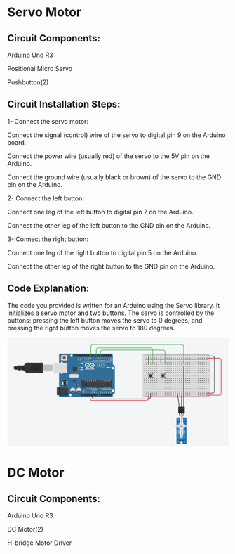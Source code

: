 # Servo Motor

## Circuit Components:

Arduino Uno R3

Positional Micro Servo

Pushbutton(2)

## Circuit Installation Steps:

1- Connect the servo motor:

Connect the signal (control) wire of the servo to digital pin 9 on the Arduino board.

Connect the power wire (usually red) of the servo to the 5V pin on the Arduino.

Connect the ground wire (usually black or brown) of the servo to the GND pin on the Arduino.

2- Connect the left button:

Connect one leg of the left button to digital pin 7 on the Arduino.

Connect the other leg of the left button to the GND pin on the Arduino.

3- Connect the right button:

Connect one leg of the right button to digital pin 5 on the Arduino.

Connect the other leg of the right button to the GND pin on the Arduino.

## Code Explanation:

The code you provided is written for an Arduino using the Servo library. It initializes a servo motor and two buttons. The servo is controlled by the buttons: pressing the left button moves the servo to 0 degrees, and pressing the right button moves the servo to 180 degrees.

![picture](servo-motor.jpeg)


# DC Motor

## Circuit Components:

Arduino Uno R3

DC Motor(2)

H-bridge Motor Driver






